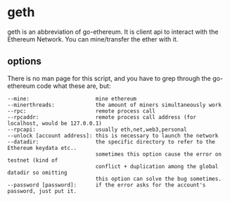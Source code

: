 # geth

geth is an abbreviation of go-ethereum. It is client api to interact with the
Ethereum Network. You can mine/transfer the ether with it.

## options

There is no man page for this script, and you have to grep through the go-ethereum
code what these are, but:

```
--mine:                     mine ethereum
--minerthreads:             the amount of miners simultaneously work
--rpc:                      remote process call
--rpcaddr:                  remote process call address (for localhost, would be 127.0.0.1)
--rpcapi:                   usually eth,net,web3,personal
--unlock [account address]: this is necessary to launch the network
--datadir:                  the specific directory to refer to the Ethereum keydata etc..
                            sometimes this option cause the error on testnet (kind of
                            conflict + duplication among the global datadir so omitting
                            this option can solve the bug sometimes.
--password [password]:      if the error asks for the account's password, just put it.
```
